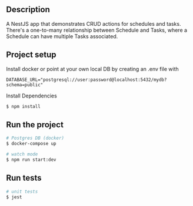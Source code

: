 ## Description

A NestJS app that demonstrates CRUD actions for schedules and tasks. There's a one-to-many relationship between Schedule and Tasks, where a Schedule can have multiple Tasks associated.

## Project setup

Install docker or point at your own local DB by creating an .env file with 

```
DATABASE_URL="postgresql://user:password@localhost:5432/mydb?schema=public"
```

Install Dependencies

```bash
$ npm install
```

## Run the project

```bash
# Postgres DB (docker)
$ docker-compose up

# watch mode
$ npm run start:dev

```

## Run tests

```bash
# unit tests
$ jest
```

